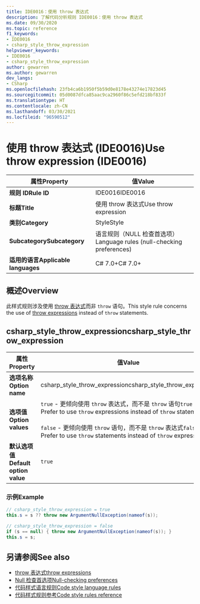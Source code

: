 ```yaml
---
title: IDE0016：使用 throw 表达式
description: 了解代码分析规则 IDE0016：使用 throw 表达式
ms.date: 09/30/2020
ms.topic: reference
f1_keywords:
- IDE0016
- csharp_style_throw_expression
helpviewer_keywords:
- IDE0016
- csharp_style_throw_expression
author: gewarren
ms.author: gewarren
dev_langs:
- CSharp
ms.openlocfilehash: 23fb4ca6b1950f5b59d0e8178e43274e17823d45
ms.sourcegitcommit: 05d0087dfca85aac9ca2960f86c5efd218bf833f
ms.translationtype: HT
ms.contentlocale: zh-CN
ms.lasthandoff: 03/30/2021
ms.locfileid: "96590512"
---
```

# <a name="use-throw-expression-ide0016"></a><span data-ttu-id="e6490-103">使用 throw 表达式 (IDE0016)</span><span class="sxs-lookup"><span data-stu-id="e6490-103">Use throw expression (IDE0016)</span></span>

|<span data-ttu-id="e6490-104">属性</span><span class="sxs-lookup"><span data-stu-id="e6490-104">Property</span></span>|<span data-ttu-id="e6490-105">值</span><span class="sxs-lookup"><span data-stu-id="e6490-105">Value</span></span>|
|-|-|
| <span data-ttu-id="e6490-106">**规则 ID**</span><span class="sxs-lookup"><span data-stu-id="e6490-106">**Rule ID**</span></span> | <span data-ttu-id="e6490-107">IDE0016</span><span class="sxs-lookup"><span data-stu-id="e6490-107">IDE0016</span></span> |
| <span data-ttu-id="e6490-108">**标题**</span><span class="sxs-lookup"><span data-stu-id="e6490-108">**Title**</span></span> | <span data-ttu-id="e6490-109">使用 throw 表达式</span><span class="sxs-lookup"><span data-stu-id="e6490-109">Use throw expression</span></span> |
| <span data-ttu-id="e6490-110">**类别**</span><span class="sxs-lookup"><span data-stu-id="e6490-110">**Category**</span></span> | <span data-ttu-id="e6490-111">Style</span><span class="sxs-lookup"><span data-stu-id="e6490-111">Style</span></span> |
| <span data-ttu-id="e6490-112">**Subcategory**</span><span class="sxs-lookup"><span data-stu-id="e6490-112">**Subcategory**</span></span> | <span data-ttu-id="e6490-113">语言规则（NULL 检查首选项）</span><span class="sxs-lookup"><span data-stu-id="e6490-113">Language rules (null-checking preferences)</span></span> |
| <span data-ttu-id="e6490-114">**适用的语言**</span><span class="sxs-lookup"><span data-stu-id="e6490-114">**Applicable languages**</span></span> | <span data-ttu-id="e6490-115">C# 7.0+</span><span class="sxs-lookup"><span data-stu-id="e6490-115">C# 7.0+</span></span> |

## <a name="overview"></a><span data-ttu-id="e6490-116">概述</span><span class="sxs-lookup"><span data-stu-id="e6490-116">Overview</span></span>

<span data-ttu-id="e6490-117">此样式规则涉及使用 [throw 表达式](../../../csharp/language-reference/keywords/throw.md#the-throw-expression)而非 `throw` 语句。</span><span class="sxs-lookup"><span data-stu-id="e6490-117">This style rule concerns the use of [throw expressions](../../../csharp/language-reference/keywords/throw.md#the-throw-expression) instead of `throw` statements.</span></span>

## <a name="csharp_style_throw_expression"></a><span data-ttu-id="e6490-118">csharp_style_throw_expression</span><span class="sxs-lookup"><span data-stu-id="e6490-118">csharp_style_throw_expression</span></span>

|<span data-ttu-id="e6490-119">属性</span><span class="sxs-lookup"><span data-stu-id="e6490-119">Property</span></span>|<span data-ttu-id="e6490-120">值</span><span class="sxs-lookup"><span data-stu-id="e6490-120">Value</span></span>|
|-|-|
| <span data-ttu-id="e6490-121">**选项名称**</span><span class="sxs-lookup"><span data-stu-id="e6490-121">**Option name**</span></span> | <span data-ttu-id="e6490-122">csharp_style_throw_expression</span><span class="sxs-lookup"><span data-stu-id="e6490-122">csharp_style_throw_expression</span></span>
| <span data-ttu-id="e6490-123">**选项值**</span><span class="sxs-lookup"><span data-stu-id="e6490-123">**Option values**</span></span> | <span data-ttu-id="e6490-124">`true` - 更倾向使用 `throw` 表达式，而不是 `throw` 语句</span><span class="sxs-lookup"><span data-stu-id="e6490-124">`true` - Prefer to use `throw` expressions instead of `throw` statements</span></span><br /><br /><span data-ttu-id="e6490-125">`false` - 更倾向使用 `throw` 语句，而不是 `throw` 表达式</span><span class="sxs-lookup"><span data-stu-id="e6490-125">`false` - Prefer to use `throw` statements instead of `throw` expressions</span></span> |
| <span data-ttu-id="e6490-126">**默认选项值**</span><span class="sxs-lookup"><span data-stu-id="e6490-126">**Default option value**</span></span> | `true` |

### <a name="example"></a><span data-ttu-id="e6490-127">示例</span><span class="sxs-lookup"><span data-stu-id="e6490-127">Example</span></span>

```csharp
// csharp_style_throw_expression = true
this.s = s ?? throw new ArgumentNullException(nameof(s));

// csharp_style_throw_expression = false
if (s == null) { throw new ArgumentNullException(nameof(s)); }
this.s = s;
```

## <a name="see-also"></a><span data-ttu-id="e6490-128">另请参阅</span><span class="sxs-lookup"><span data-stu-id="e6490-128">See also</span></span>

- [<span data-ttu-id="e6490-129">throw 表达式</span><span class="sxs-lookup"><span data-stu-id="e6490-129">throw expressions</span></span>](../../../csharp/language-reference/keywords/throw.md#the-throw-expression)
- [<span data-ttu-id="e6490-130">Null 检查首选项</span><span class="sxs-lookup"><span data-stu-id="e6490-130">Null-checking preferences</span></span>](null-checking-preferences.md)
- [<span data-ttu-id="e6490-131">代码样式语言规则</span><span class="sxs-lookup"><span data-stu-id="e6490-131">Code style language rules</span></span>](language-rules.md)
- [<span data-ttu-id="e6490-132">代码样式规则参考</span><span class="sxs-lookup"><span data-stu-id="e6490-132">Code style rules reference</span></span>](index.md)

